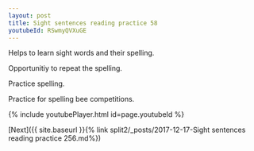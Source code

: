 ```yaml
---
layout: post
title: Sight sentences reading practice 58
youtubeId: RSwmyQVXuGE
---
```

 
 
Helps to learn sight words and their spelling.

Opportunitiy to repeat the spelling. 

Practice spelling. 
 
Practice for spelling bee competitions. 
 
{% include youtubePlayer.html id=page.youtubeId %}
 
 

[Next]({{ site.baseurl }}{% link  split2/_posts/2017-12-17-Sight sentences reading practice 256.md%})
 
